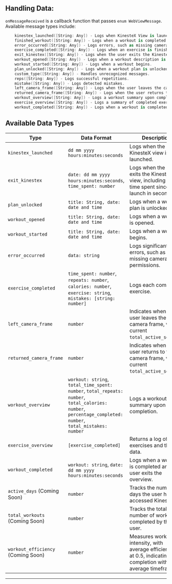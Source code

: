 ## **Handling Data**:

`onMessageReceived` is a callback function that passes `enum WebViewMessage`. Available message types include:

```swift
    kinestex_launched([String: Any]) - Logs when KinesteX View is launched.
    finished_workout([String: Any]) - Logs when a workout is completed.
    error_occurred([String: Any]) - Logs errors, such as missing camera permissions.
    exercise_completed([String: Any]) - Logs when an exercise is finished.
    exit_kinestex([String: Any]) - Logs when the user exits the KinesteX view.
    workout_opened([String: Any]) - Logs when a workout description is viewed.
    workout_started([String: Any]) - Logs when a workout begins.
    plan_unlocked([String: Any]) - Logs when a workout plan is unlocked.
    custom_type([String: Any]) - Handles unrecognized messages.
    reps([String: Any]) - Logs successful repetitions.
    mistake([String: Any]) - Logs detected mistakes.
    left_camera_frame([String: Any]) - Logs when the user leaves the camera frame.
    returned_camera_frame([String: Any]) - Logs when the user returns to the camera frame.
    workout_overview([String: Any]) - Logs a workout summary upon completion.
    exercise_overview([String: Any]) - Logs a summary of completed exercises.
    workout_completed([String: Any]) - Logs when a workout is completed and the overview is exited.
```

## Available Data Types

| Type                    | Data Format                                                                                                 | Description                                                                                      |
|-------------------------|-------------------------------------------------------------------------------------------------------------|--------------------------------------------------------------------------------------------------|
| `kinestex_launched`      | `dd mm yyyy hours:minutes:seconds`                                                                          | Logs when the KinesteX view is launched.                                                         |
| `exit_kinestex`          | `date: dd mm yyyy hours:minutes:seconds`, `time_spent: number`                                              | Logs when the user exits the KinesteX view, including total time spent since launch in seconds.  |
| `plan_unlocked`          | `title: String, date: date and time`                                                                        | Logs when a workout plan is unlocked.                                                            |
| `workout_opened`         | `title: String, date: date and time`                                                                        | Logs when a workout is opened.                                                                   |
| `workout_started`        | `title: String, date: date and time`                                                                        | Logs when a workout begins.                                                                      |
| `error_occurred`         | `data: string`                                                                                              | Logs significant errors, such as missing camera permissions.                                     |
| `exercise_completed`     | `time_spent: number`, `repeats: number`, `calories: number`, `exercise: string`, `mistakes: [string: number]`| Logs each completed exercise.                                                                    |
| `left_camera_frame`      | `number`                                                                                                    | Indicates when the user leaves the camera frame, with current `total_active_seconds`.           |
| `returned_camera_frame`  | `number`                                                                                                    | Indicates when the user returns to the camera frame, with current `total_active_seconds`.       |
| `workout_overview`       | `workout: string`, `total_time_spent: number`, `total_repeats: number`, `total_calories: number`, `percentage_completed: number`, `total_mistakes: number` | Logs a workout summary upon completion.                              |
| `exercise_overview`      | `[exercise_completed]`                                                                                      | Returns a log of all exercises and their data.                                                   |
| `workout_completed`      | `workout: string`, `date: dd mm yyyy hours:minutes:seconds`                                                 | Logs when a workout is completed and the user exits the overview.                               |
| `active_days` (Coming Soon) | `number`                                                                                                | Tracks the number of days the user has accessed KinesteX.                                         |
| `total_workouts` (Coming Soon) | `number`                                                                                            | Tracks the total number of workouts completed by the user.                                       |
| `workout_efficiency` (Coming Soon) | `number`                                                                                         | Measures workout intensity, with average efficiency set at 0.5, indicating 80% completion within the average timeframe. |
---
